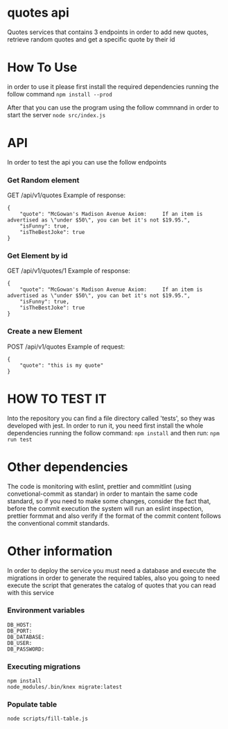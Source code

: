 
# quotes api
Quotes services that contains 3 endpoints in order to add new quotes, retrieve random quotes and get a specific quote by their id

# How To Use
in order to use it please first install the required dependencies running the follow command
`npm install --prod`

After that you can use the program using the follow commnand in order to start the server
`node src/index.js`

# API
In order to test the api you can use the follow endpoints

### Get Random element
GET /api/v1/quotes
Example of response: 
```
{
    "quote": "McGowan's Madison Avenue Axiom:     If an item is advertised as \"under $50\", you can bet it's not $19.95.",
    "isFunny": true,
    "isTheBestJoke": true
}
```

### Get Element by id
GET /api/v1/quotes/1
Example of response: 
```
{
    "quote": "McGowan's Madison Avenue Axiom:     If an item is advertised as \"under $50\", you can bet it's not $19.95.",
    "isFunny": true,
    "isTheBestJoke": true
}
```

### Create a new Element
POST /api/v1/quotes
Example of request: 
```
{
    "quote": "this is my quote"
}
```

# HOW TO TEST IT
Into the repository you can find a file directory called 'tests', so they was developed with jest.
In order to run it, you need first install the whole dependencies running the follow command:
`npm install`
and then run:
`npm run test`

# Other dependencies
The code is monitoring with eslint, prettier and commitlint (using convetional-commit as standar)  in order to mantain the same code standard, so if you need to make some changes, consider the fact that, before the commit execution the system will run an eslint inspection, prettier formmat and also verify if the format of the commit content follows the conventional commit standards.

# Other information
In order to deploy the service you must need a database and execute the migrations in order to generate the required tables, also you going to need execute the script that generates the catalog of quotes that you can read with this service

### Environment variables
```
DB_HOST:
DB_PORT:
DB_DATABASE:
DB_USER:
DB_PASSWORD:
```

### Executing migrations
```
npm install
node_modules/.bin/knex migrate:latest
```

### Populate table
```
node scripts/fill-table.js
```

